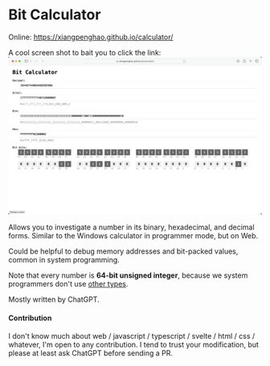 # Bit Calculator 

Online: https://xiangpenghao.github.io/calculator/

A cool screen shot to bait you to click the link:
![](/dev/screenshot.png)


Allows you to investigate a number in its binary, hexadecimal, and decimal forms. 
Similar to the Windows calculator in programmer mode, but on Web.

Could be helpful to debug memory addresses and bit-packed values, common in system programming. 

Note that every number is **64-bit unsigned integer**, because we system programmers don't use [other types](https://www.reddit.com/r/ProgrammerHumor/comments/13gt6co/standagainstfloats/#lightbox).

Mostly written by ChatGPT.

#### Contribution
I don't know much about web / javascript / typescript / svelte / html / css / whatever, I'm open to any contribution.
I tend to trust your modification, but please at least ask ChatGPT before sending a PR.
